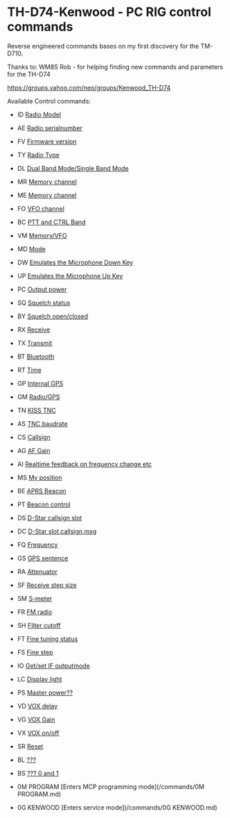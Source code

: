 # TH-D74-Kenwood - PC RIG control commands

Reverse engineered commands bases on my first discovery for the TM-D710.

Thanks to: WM8S Rob - for helping finding new commands and parameters for the TH-D74

https://groups.yahoo.com/neo/groups/Kenwood_TH-D74

Available Control commands:


- ID	[Radio Model](/commands/ID.md)

- AE	[Radio serialnumber](/commands/AE.md)

- FV	[Firmware version](/commands/FV.md)

- TY	[Radio Type](/commands/TY.md)

- DL	[Dual Band Mode/Single Band Mode](/commands/AE.md)

- MR	[Memory channel](/commands/MR.md)

- ME	[Memory channel](/commands/ME.md)

- FO	[VFO channel](/commands/FO.md)

- BC	[PTT and CTRL Band](/commands/BC.md)

- VM	[Memory/VFO](/commands/VM.md)

- MD	[Mode](/commands/MD.md)

- DW	[Emulates the Microphone Down Key](/commands/DW.md)

- UP	[Emulates the Microphone Up Key](/commands/UP.md)

- PC	[Output power](/commands/PC.md)

- SQ	[Squelch status](/commands/SQ.md)

- BY	[Squelch open/closed](/commands/BY.md)

- RX	[Receive](/commands/RX.md)

- TX	[Transmit](/commands/TX.md)

- BT	[Bluetooth](/commands/BT.md)

- RT	[Time](/commands/RT.md)

- GP	[Internal GPS](/commands/GP.md)

- GM	[Radio/GPS](/commands/GM.md)

- TN	[KISS TNC](/commands/TN.md)

- AS	[TNC baudrate](/commands/AS.md)

- CS	[Callsign](/commands/CS.md)

- AG	[AF Gain](/commands/AG.md)

- AI	[Realtime feedback on frequency change etc](/commands/AI.md)

- MS	[My position](/commands/MS.md)

- BE	[APRS Beacon](/commands/BE.md)

- PT	[Beacon control](/commands/PT.md)

- DS	[D-Star callsign slot](/commands/DS.md)

- DC	[D-Star slot,callsign,msg](/commands/DC.md)

- FQ	[Frequency](/commands/FQ.md)

- GS	[GPS sentence](/commands/GS.md)

- RA	[Attenuator](/commands/RA.md)

- SF	[Receive step size](/commands/SF.md)

- SM	[S-meter](/commands/SM.md)

- FR	[FM radio](/commands/FR.md)

- SH	[Filter cutoff](/commands/SH.md)

- FT	[Fine tuning status](/commands/FT.md)

- FS	[Fine step](/commands/FS.md)

- IO	[Get/set IF outputmode](/commands/IO.md)

- LC	[Display light](/commands/LC.md)

- PS	[Master power??](/commands/PS.md)

- VD	[VOX delay](/commands/VD.md)

- VG	[VOX Gain](/commands/VG.md)

- VX	[VOX on/off](/commands/VX.md)

- SR	[Reset](/commands/SR.md)

- BL	[???](/commands/BL.md)

- BS	[??? 0 and 1](/commands/BS.md)

- 0M PROGRAM	[Enters MCP programming mode](/commands/0M PROGRAM.md)

- 0G KENWOOD	[Enters service mode](/commands/0G KENWOOD.md)
